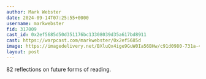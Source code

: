 ```yaml
---
author: Mark Webster
date: 2024-09-14T07:25:55+0000
username: markwebster
fid: 317009
cast_id: 0x2ef5685d50d351176bc13308039d35a617bd8911
cast: https://warpcast.com/markwebster/0x2ef5685d
image: https://imagedelivery.net/BXluQx4ige9GuW0Ia56BHw/c91d0980-731a-4719-6c8a-0a60c2407600/original
layout: post
---
```

82 reflections on future forms of reading.  

<img src='https://imagedelivery.net/BXluQx4ige9GuW0Ia56BHw/c91d0980-731a-4719-6c8a-0a60c2407600/original' alt='' referrerpolicy='no-referrer'/>